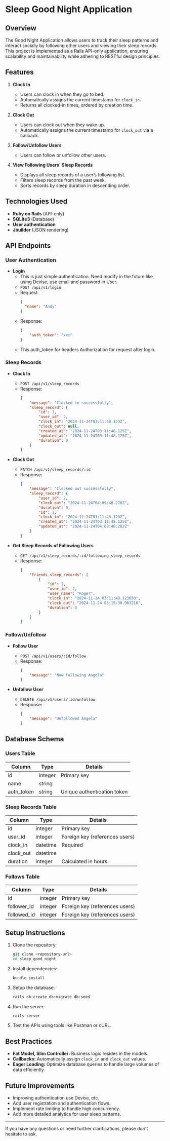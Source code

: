 # Sleep Good Night Application

## Overview
The Good Night Application allows users to track their sleep patterns and interact socially by following other users and viewing their sleep records. This project is implemented as a Rails API-only application, ensuring scalability and maintainability while adhering to RESTful design principles.

## Features

1. **Clock In**
   - Users can clock in when they go to bed.
   - Automatically assigns the current timestamp for `clock_in`.
   - Returns all clocked-in times, ordered by creation time.

2. **Clock Out**
   - Users can clock out when they wake up.
   - Automatically assigns the current timestamp for `clock_out` via a callback.

3. **Follow/Unfollow Users**
   - Users can follow or unfollow other users.

4. **View Following Users' Sleep Records**
   - Displays all sleep records of a user’s following list.
   - Filters sleep records from the past week.
   - Sorts records by sleep duration in descending order.

## Technologies Used

- **Ruby on Rails** (API-only)
- **SQLite3** (Database)
- **User authentication**
- **Jbuilder** (JSON rendering)

## API Endpoints

### User Authentication

- **Login**
  - This is just simple authentication. Need modify in the future like using Devise, use email and password in User.
  - `POST /api/v1/login`
  - Request:
    ```json
    {
      "name": "Andy"
    }
    ```
  - Response:
    ```json
    {
        "auth_token": "xxx"
    }
    ```
  - This auth_token for headers Authorization for request after login.

### Sleep Records

- **Clock In**
  - `POST /api/v1/sleep_records`
  - Response:
    ```json
    {
        "message": "Clocked in successfully",
        "sleep_record": {
            "id": 1,
            "user_id": 2,
            "clock_in": "2024-11-24T03:11:48.123Z",
            "clock_out": null,
            "created_at": "2024-11-24T03:11:48.125Z",
            "updated_at": "2024-11-24T03:11:48.125Z",
            "duration": 0
        }
    }
    ```

- **Clock Out**
  - `PATCH /api/v1/sleep_records/:id`
  - Response:
    ```json
    {
        "message": "Clocked out successfully",
        "sleep_record": {
            "user_id": 2,
            "clock_out": "2024-11-24T04:09:48.278Z",
            "duration": 0,
            "id": 1,
            "clock_in": "2024-11-24T03:11:48.123Z",
            "created_at": "2024-11-24T03:11:48.125Z",
            "updated_at": "2024-11-24T04:09:48.282Z"
        }
    }
    ```

- **Get Sleep Records of Following Users**
  - `GET /api/v1/sleep_records/:id/following_sleep_records`
  - Response:
    ```json
    {
        "friends_sleep_records": [
            {
                "id": 1,
                "user_id": 2,
                "user_name": "Roger",
                "clock_in": "2024-11-24 03:11:48.123658",
                "clock_out": "2024-11-24 03:15:30.963216",
                "duration": 0
            }
        ]
    }
    ```

### Follow/Unfollow

- **Follow User**
  - `POST /api/v1/users/:id/follow`
  - Response:
    ```json
    {
        "message": "Now following Angela"
    }
    ```

- **Unfollow User**
  - `DELETE /api/v1/users/:id/unfollow`
  - Response:
    ```json
    {
        "message": "Unfollowed Angela"
    }
    ```

## Database Schema

### Users Table
| Column      | Type    | Details               |
|-------------|---------|-----------------------|
| id          | integer | Primary key           |
| name        | string  |                       |
| auth_token  | string  | Unique authentication token |

### Sleep Records Table
| Column      | Type      | Details                          |
|-------------|-----------|----------------------------------|
| id          | integer   | Primary key                      |
| user_id     | integer   | Foreign key (references users)   |
| clock_in    | datetime  | Required                         |
| clock_out   | datetime  |                                  |
| duration    | integer   | Calculated in hours              |

### Follows Table
| Column      | Type      | Details                          |
|-------------|-----------|----------------------------------|
| id          | integer   | Primary key                      |
| follower_id | integer   | Foreign key (references users)   |
| followed_id | integer   | Foreign key (references users)   |

## Setup Instructions

1. Clone the repository:
   ```bash
   git clone <repository-url>
   cd sleep_good_night
   ```

2. Install dependencies:
   ```bash
   bundle install
   ```

3. Setup the database:
   ```bash
   rails db:create db:migrate db:seed
   ```

4. Run the server:
   ```bash
   rails server
   ```

5. Test the APIs using tools like Postman or cURL.

## Best Practices
- **Fat Model, Slim Controller:** Business logic resides in the models.
- **Callbacks:** Automatically assign `clock_in` and `clock_out` values.
- **Eager Loading:** Optimize database queries to handle large volumes of data efficiently.

## Future Improvements
- Improving authentication use Devise, etc.
- Add user registration and authentication flows.
- Implement rate limiting to handle high concurrency.
- Add more detailed analytics for user sleep patterns.

---

If you have any questions or need further clarifications, please don't hesitate to ask.